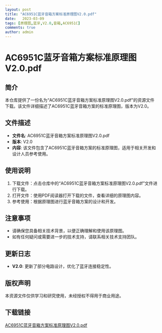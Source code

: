```yaml
---
layout: post
title: "AC6951C蓝牙音箱方案标准原理图V2.0.pdf"
date:   2023-03-09
tags: [原理图,蓝牙,V2.0,音箱,AC6951C]
comments: true
author: admin
---
```

# AC6951C蓝牙音箱方案标准原理图V2.0.pdf

## 简介
本仓库提供了一份名为“AC6951C蓝牙音箱方案标准原理图V2.0.pdf”的资源文件下载。该文件详细描述了AC6951C蓝牙音箱方案的标准原理图，版本为V2.0。

## 文件描述
- **文件名**: AC6951C蓝牙音箱方案标准原理图V2.0.pdf
- **版本**: V2.0
- **内容**: 该文件包含了AC6951C蓝牙音箱方案的标准原理图，适用于相关开发和设计人员参考使用。

## 使用说明
1. 下载文件：点击仓库中的“AC6951C蓝牙音箱方案标准原理图V2.0.pdf”文件进行下载。
2. 打开文件：使用PDF阅读器打开下载的文件，查看详细的原理图内容。
3. 参考使用：根据原理图进行蓝牙音箱方案的设计和开发。

## 注意事项
- 请确保您具备相关技术背景，以便正确理解和使用该原理图。
- 如有任何疑问或需要进一步的技术支持，请联系相关技术支持团队。

## 更新日志
- **V2.0**: 更新了部分电路设计，优化了蓝牙连接稳定性。

## 版权声明
本资源文件仅供学习和研究使用，未经授权不得用于商业用途。

## 下载链接

[AC6951C蓝牙音箱方案标准原理图V2.0.pdf](https://pan.quark.cn/s/f6b6d0f69c91)